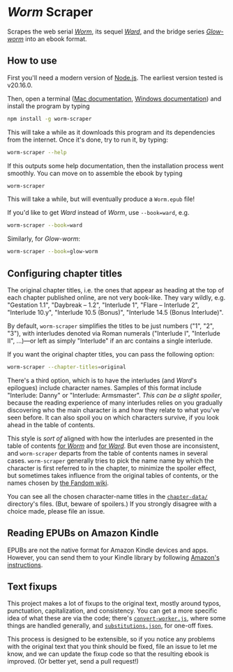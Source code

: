 # _Worm_ Scraper

Scrapes the web serial [_Worm_](https://parahumans.wordpress.com/), its sequel [_Ward_](https://www.parahumans.net/), and the bridge series [_Glow-worm_](https://www.parahumans.net/2017/10/21/glow-worm-0-1/) into an ebook format.

## How to use

First you'll need a modern version of [Node.js](https://nodejs.org/en/). The earliest version tested is v20.16.0.

Then, open a terminal ([Mac documentation](http://blog.teamtreehouse.com/introduction-to-the-mac-os-x-command-line), [Windows documentation](http://www.howtogeek.com/235101/10-ways-to-open-the-command-prompt-in-windows-10/)) and install the program by typing

```bash
npm install -g worm-scraper
```

This will take a while as it downloads this program and its dependencies from the internet. Once it's done, try to run it, by typing:

```bash
worm-scraper --help
```

If this outputs some help documentation, then the installation process went smoothly. You can move on to assemble the ebook by typing

```bash
worm-scraper
```

This will take a while, but will eventually produce a `Worm.epub` file!

If you'd like to get _Ward_ instead of _Worm_, use `--book=ward`, e.g.

```bash
worm-scraper --book=ward
```

Similarly, for _Glow-worm_:

```bash
worm-scraper --book=glow-worm
```

## Configuring chapter titles

The original chapter titles, i.e. the ones that appear as heading at the top of each chapter published online, are not very book-like. They vary wildly, e.g. "Gestation 1.1", "Daybreak – 1.2", "Interlude 1", "Flare – Interlude 2", "Interlude 10.y", "Interlude 10.5 (Bonus)", "Interlude 14.5 (Bonus Interlude)".

By default, `worm-scraper` simplifies the titles to be just numbers ("1", "2", "3"), with interludes denoted via Roman numerals ("Interlude I", "Interlude II", ...)—or left as simply "Interlude" if an arc contains a single interlude.

If you want the original chapter titles, you can pass the following option:

```bash
worm-scraper --chapter-titles=original
```

There's a third option, which is to have the interludes (and _Ward_'s epilogues) include character names. Samples of this format include "Interlude: Danny" or "Interlude: Armsmaster". _This can be a slight spoiler_, because the reading experience of many interludes relies on you gradually discovering who the main character is and how they relate to what you've seen before. It can also spoil you on which characters survive, if you look ahead in the table of contents.

This style is _sort of_ aligned with how the interludes are presented in the table of contents [for _Worm_](https://parahumans.wordpress.com/table-of-contents/) and [for _Ward_](https://www.parahumans.net/table-of-contents/). But even those are inconsistent, and `worm-scraper` departs from the table of contents names in several cases. `worm-scraper` generally tries to pick the name name by which the character is first referred to in the chapter, to minimize the spoiler effect, but sometimes takes influence from the original tables of contents, or the names chosen by [the Fandom wiki](https://worm.fandom.com/wiki/Chapter_List).

You can see all the chosen character-name titles in the [`chapter-data/`](./chapter-data/) directory's files. (But, beware of spoilers.) If you strongly disagree with a choice made, please file an issue.

## Reading EPUBs on Amazon Kindle

EPUBs are not the native format for Amazon Kindle devices and apps. However, you can send them to your Kindle library by following [Amazon's instructions](https://www.amazon.com/gp/help/customer/display.html?nodeId=G5WYD9SAF7PGXRNA).

## Text fixups

This project makes a lot of fixups to the original text, mostly around typos, punctuation, capitalization, and consistency. You can get a more specific idea of what these are via the code; there's [`convert-worker.js`](https://github.com/domenic/worm-scraper/blob/master/lib/convert-worker.js), where some things are handled generally, and [`substitutions.json`](https://github.com/domenic/worm-scraper/blob/master/lib/substitutions.json), for one-off fixes.

This process is designed to be extensible, so if you notice any problems with the original text that you think should be fixed, file an issue to let me know, and we can update the fixup code so that the resulting ebook is improved. (Or better yet, send a pull request!)
